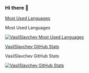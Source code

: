 ### Hi there 👋

<!--
**VasilSlavchev/vasilslavchev** is a ✨ _special_ ✨ repository because its `README.md` (this file) appears on your GitHub profile.

Here are some ideas to get you started:

- 🔭 I’m currently working on ...
- 🌱 I’m currently learning ...
- 👯 I’m looking to collaborate on ...
- 🤔 I’m looking for help with ...
- 💬 Ask me about ...
- 📫 How to reach me: ...
- 😄 Pronouns: ...
- ⚡ Fun fact: ...
-->

<div class="Box pinned-item-list-item d-flex p-3 width-full public source">
    <div class="pinned-item-list-item-content">
        <div class="d-flex width-full flex-items-center position-relative">
            <a href="/VasilSlavchev/projects" class="text-bold flex-auto min-width-0 h6">
                <span class="repo" title="projects">Most Used Languages</span>
            </a>
        </div>
        <p class="pinned-item-desc color-text-secondary text-small d-block mt-2 mb-3">
            Most Used Languages
        </p>
        <p class="mb-0 f6 color-text-secondary">
            <a href="/VasilSlavchev/projects/stargazers" class="pinned-item-meta Link--muted ">
                <img src="https://github-readme-stats.vercel.app/api/top-langs/?username=VasilSlavchev&amp;layout=compact" alt="VasilSlavchev Most Used Languages">
            </a>
        </p>
    </div>
</div>
<div class="Box pinned-item-list-item d-flex p-3 width-full public source">
    <div class="pinned-item-list-item-content">
        <div class="d-flex width-full flex-items-center position-relative">
            <a href="/VasilSlavchev/projects" class="text-bold flex-auto min-width-0 h6">
                <span class="repo" title="projects">VasilSlavchev GitHub Stats</span>
            </a>
        </div>
        <p class="pinned-item-desc color-text-secondary text-small d-block mt-2 mb-3">
            VasilSlavchev GitHub Stats
        </p>
        <p class="mb-0 f6 color-text-secondary">
            <a href="/VasilSlavchev/projects/stargazers" class="pinned-item-meta Link--muted ">
                <img src="https://github-readme-stats.vercel.app/api?username=VasilSlavchev&amp;show_icons=true" alt="VasilSlavchev GitHub Stats">
            </a>
        </p>
    </div>
</div>

